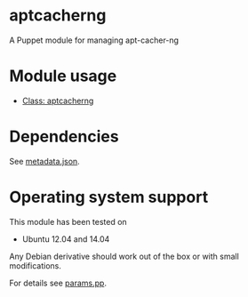 # aptcacherng

A Puppet module for managing apt-cacher-ng

# Module usage

* [Class: aptcacherng](manifests/init.pp)

# Dependencies

See [metadata.json](metadata.json).

# Operating system support

This module has been tested on

* Ubuntu 12.04 and 14.04

Any Debian derivative should work out of the box or with small modifications.

For details see [params.pp](manifests/params.pp).
